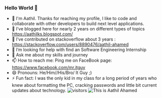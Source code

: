 ### Hello World 👋



- 🔭 I'm Aathil. Thanks for reaching my profile, I like to code and collaborate with other developers to build next level applications.
- 🌱  I’ve blogged here for nearly 2 years on different types of topics https://aathilks.blogspot.com/
- 👯 I’ve contributed on stackoverflow about 3 years : https://stackoverflow.com/users/8890476/aathil-ahamed
- 🤔 I’m looking for help with find an Software Engineering Internship
- 💬 Ask me about my skills and journey 
- 📫 How to reach me: Ping me on FaceBook page: https://www.facebook.com/mr.itguy
- 😄 Pronouns: He/Him//His/Bro/ It Guy ;)
- ⚡ Fun fact: I was the only kid in my class for a long period of years who knew about formatting the PC, cracking passwords and little bit current updates about technology.
![visitors](https://visitor-badge.glitch.me/badge?page_id=aathil-Mr-ITGuy.aathil-Mr-ITGuy)
![This is Aathil Ahamed](https://github.com/aathil-Mr-ITGuy/aboutMe/blob/master/aathil.gif?raw=true)


